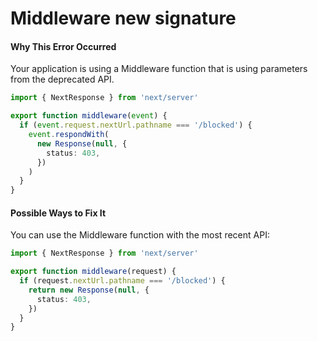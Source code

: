# Middleware new signature

#### Why This Error Occurred

Your application is using a Middleware function that is using parameters from the deprecated API.

```typescript
import { NextResponse } from 'next/server'

export function middleware(event) {
  if (event.request.nextUrl.pathname === '/blocked') {
    event.respondWith(
      new Response(null, {
        status: 403,
      })
    )
  }
}
```

#### Possible Ways to Fix It

You can use the Middleware function with the most recent API:

```typescript
import { NextResponse } from 'next/server'

export function middleware(request) {
  if (request.nextUrl.pathname === '/blocked') {
    return new Response(null, {
      status: 403,
    })
  }
}
```
